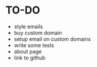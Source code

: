 # TO-DO

- style emails
- buy custom domain
- setup email on custom domains
- write some tests
- about page
- link to github

